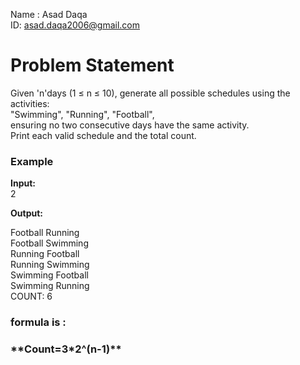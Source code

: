 
Name : Asad Daqa    
ID: asad.daqa2006@gmail.com


# Problem Statement

Given 'n'days (1 ≤ n ≤ 10), generate all possible schedules using the activities:  
"Swimming", "Running", "Football",  
ensuring no two consecutive days have the same activity.  
Print each valid schedule and the total count.

### Example

**Input:**  
2


**Output:**  

<div>Football Running</div>
<div>Football Swimming</div>
<div>Running Football</div>
<div>Running Swimming</div>
<div>Swimming Football</div>
<div>Swimming Running</div>
COUNT: 6

<h3>formula is :<h3>
**Count=3*2^(n-1)**






